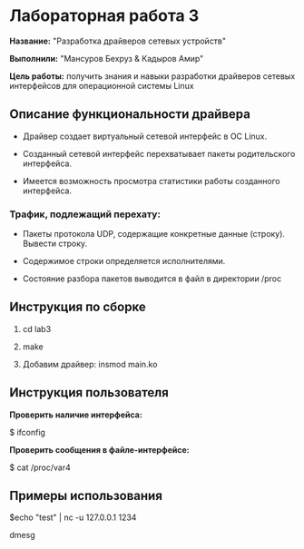 # Лабораторная работа 3

**Название:** "Разработка драйверов сетевых устройств"

**Выполнили:** "Мансуров Бехруз & Кадыров Амир"

**Цель работы:** получить знания и навыки разработки драйверов сетевых интерфейсов для операционной системы Linux

## Описание функциональности драйвера

* Драйвер создает виртуальный сетевой интерфейс в ОС Linux.

* Созданный сетевой интерфейс перехватывает пакеты родительского интерфейса.

* Имеется возможность просмотра статистики работы созданного интерфейса.

### Трафик, подлежащий перехату:

* Пакеты протокола UDP, содержащие конкретные данные (строку). Вывести строку.
 
* Содержимое строки определяется исполнителями.

* Состояние разбора пакетов выводится в файл в директории /proc

## Инструкция по сборке

1. cd lab3

2. make

3. Добавим драйвер: insmod main.ko

## Инструкция пользователя

**Проверить наличие интерфейса:**

$ ifconfig

**Проверить сообщения в файле-интерфейсе:**

$ cat /proc/var4


## Примеры использования

$echo "test" | nc -u 127.0.0.1 1234

dmesg
